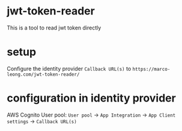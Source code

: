 # jwt-token-reader
This is a tool to read jwt token directly

# setup
Configure the identity provider `Callback URL(s)` to `https://marco-leong.com/jwt-token-reader/`

# configuration in identity provider
AWS Cognito User pool: `User pool` &#8594; `App Integration` &#8594; `App Client settings` &#8594; `Callback URL(s)` 